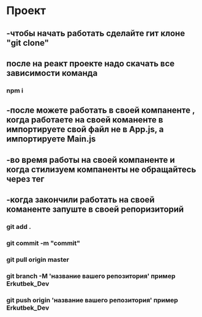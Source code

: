 # Проект

## -чтобы начать работать сделайте гит клоне "git clone"

## после на реакт проекте надо скачать все зависимости команда 
### npm i 


## -после можете работать в своей компаненте , когда  работаете на своей команенте в импортируете свой файл не в App.js, а импортируете Main.js

## -во время работы на своей компаненте и когда стилизуем компаненты  не обращайтесь через тег 


## -когда закончили работать на своей команенте запуште в своей репоризиторий
### git add .
### git commit -m "commit"
### git pull origin master
### git branch -M 'название вашего репозитория' пример Erkutbek_Dev
### git push origin 'название вашего репозитория' пример Erkutbek_Dev